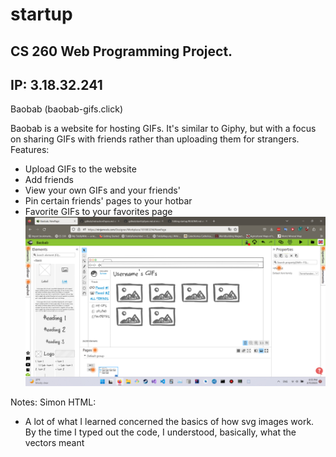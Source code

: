 # startup
CS 260 Web Programming Project.
------------------------
IP: 3.18.32.241
---------------------
Baobab (baobab-gifs.click)

Baobab is a website for hosting GIFs. It's similar to Giphy, but with a focus on sharing GIFs with friends rather than uploading them for strangers.
Features:
- Upload GIFs to the website
- Add friends
- View your own GIFs and your friends'
- Pin certain friends' pages to your hotbar
- Favorite GIFs to your favorites page
![mockup](ninjamock.png)

Notes:
Simon HTML:
- A lot of what I learned concerned the basics of how svg images work. By the time I typed out the code, I understood, basically, what the vectors meant
